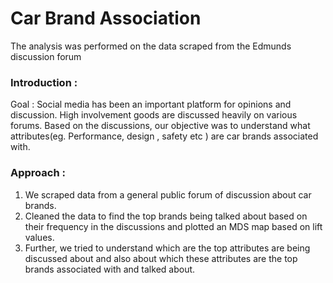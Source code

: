 # Car Brand Association

The analysis was performed on the data scraped from the Edmunds discussion forum

### Introduction : 
Goal :  Social media has been an important platform for opinions and discussion. High involvement goods are  discussed heavily on various forums. Based on the discussions, our objective was to understand what attributes(eg. Performance, design , safety etc ) are car brands associated with.	

### Approach :
1.	We scraped data from a general public forum of discussion about car brands. 
2.	Cleaned the data to find the top brands being talked about based on their frequency in the discussions and plotted an MDS map based on lift values.  
3.	Further, we tried to understand which are the top attributes are being discussed about and also about which these attributes are the top brands associated with and talked about.

